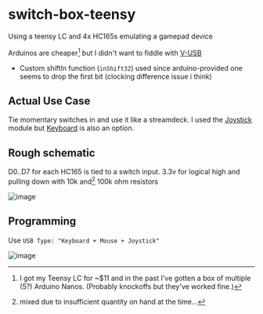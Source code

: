 # switch-box-teensy

Using a teensy LC and 4x HC165s
emulating a gamepad device

Arduinos are cheaper[^1] but I didn't want to fiddle with [V-USB](https://www.obdev.at/products/vusb/index.html)

* Custom shiftIn function (`inShift32`) used since arduino-provided one seems to drop the first bit (clocking difference issue i think)


Actual Use Case
----
Tie momentary switches in and use it like a streamdeck. I used the [Joystick](https://www.pjrc.com/teensy/td_joystick.html) module but [Keyboard](https://www.pjrc.com/teensy/td_keyboard.html) is also an option.


Rough schematic
----

D0..D7 for each HC165 is tied to a switch input. 3.3v for logical high and pulling down with 10k and[^2] 100k ohm resistors

![image](https://user-images.githubusercontent.com/2228057/157795084-ae7e29f5-5b62-4bdb-a68c-dcb28353325c.png)

Programming
----

Use `USB Type: "Keyboard + Mouse + Joystick"`

![image](https://user-images.githubusercontent.com/2228057/157785393-04cdb5fe-4c3a-412a-a831-1fd90b5592cb.png)

[^1]: I got my Teensy LC for ~$11 and in the past I've gotten a box of multiple (5?) Arduino Nanos. (Probably knockoffs but they've worked fine.)
[^2]: mixed due to insufficient quantity on hand at the time...
